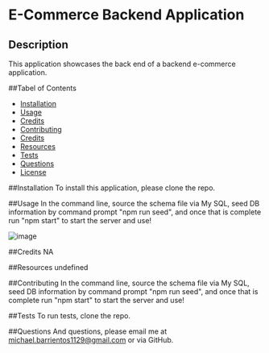 # E-Commerce Backend Application

## Description
This application showcases the back end of a backend e-commerce application.

##Tabel of Contents
- [Installation](#installation)
- [Usage](#usage)
- [Credits](#credits)
- [Contributing](#contributing)
- [Credits](#credits)
- [Resources](#resources)
- [Tests](#tests)
- [Questions](#questions)
- [License](#license)

##Installation
To install this application, please clone the repo.

##Usage
In the command line, source the schema file via My SQL, seed DB information by command prompt "npm run seed", and once that is complete run "npm start" to start the server and use!

![image](https://user-images.githubusercontent.com/91514897/157608953-c3aec98a-3af2-44fa-a1ab-0786af5d64e6.png)


##Credits
NA

##Resources
undefined

##Contributing
In the command line, source the schema file via My SQL, seed DB information by command prompt "npm run seed", and once that is complete run "npm start" to start the server and use!

##Tests
To run tests, clone the repo.

##Questions
And questions, please email me at michael.barrientos1129@gmail.com or via GitHub.

